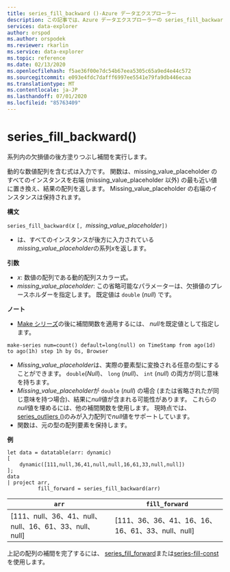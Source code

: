 ```yaml
---
title: series_fill_backward ()-Azure データエクスプローラー
description: この記事では、Azure データエクスプローラーの series_fill_backward () について説明します。
services: data-explorer
author: orspod
ms.author: orspodek
ms.reviewer: rkarlin
ms.service: data-explorer
ms.topic: reference
ms.date: 02/13/2020
ms.openlocfilehash: f5ae36f00e7dc54b67eea5305c65a9ed4e44c572
ms.sourcegitcommit: e093e4fdc7dafff6997ee5541e79fa9db446ecaa
ms.translationtype: MT
ms.contentlocale: ja-JP
ms.lasthandoff: 07/01/2020
ms.locfileid: "85763409"
---
```

# <a name="series_fill_backward"></a>series_fill_backward()

系列内の欠損値の後方塗りつぶし補間を実行します。

動的な数値配列を含む式は入力です。 関数は、missing_value_placeholder のすべてのインスタンスを右端 (missing_value_placeholder 以外) の最も近い値に置き換え、結果の配列を返します。 Missing_value_placeholder の右端のインスタンスは保持されます。

**構文**

`series_fill_backward(`*x* `[, `*missing_value_placeholder*`])`
* は、すべてのインスタンスが後方に入力されている*missing_value_placeholder*の系列*x*を返します。

**引数**

* *x*: 数値の配列である動的配列スカラー式。
* *missing_value_placeholder*: この省略可能なパラメーターは、欠損値のプレースホルダーを指定します。 既定値は `double` (*null*) です。

**ノート**

* [Make シリーズ](make-seriesoperator.md)の後に補間関数を適用するには、 *null*を既定値として指定します。 

```kusto
make-series num=count() default=long(null) on TimeStamp from ago(1d) to ago(1h) step 1h by Os, Browser
```

* *Missing_value_placeholder*は、実際の要素型に変換される任意の型にすることができます。 `double`(*Null*)、 `long` (*null*)、 `int` (*null*) の両方が同じ意味を持ちます。
* *Missing_value_placeholder*が `double` (*null*) の場合 (または省略されたが同じ意味を持つ場合)、結果に*null*値が含まれる可能性があります。 これらの*null*値を埋めるには、他の補間関数を使用します。 現時点では、 [series_outliers ()](series-outliersfunction.md)のみが入力配列で*null*値をサポートしています。
* 関数は、元の型の配列要素を保持します。

**例**

<!-- csl: https://help.kusto.windows.net:443/Samples -->
```kusto
let data = datatable(arr: dynamic)
[
    dynamic([111,null,36,41,null,null,16,61,33,null,null])   
];
data 
| project arr, 
          fill_forward = series_fill_backward(arr)

```

|`arr`|`fill_forward`|
|---|---|
|[111、null、36、41、null、null、16、61、33、null、null]|[111、36、36、41、16、16、16、61、33、null、null]|

  
上記の配列の補間を完了するには、 [series_fill_forward](series-fill-forwardfunction.md)または[series-fill-const](series-fill-constfunction.md)を使用します。
